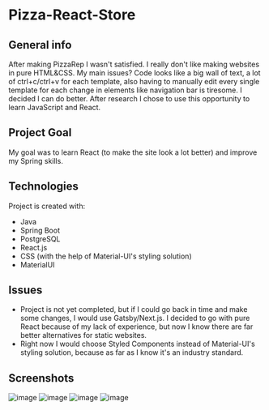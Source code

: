 # Pizza-React-Store

## General info
After making PizzaRep I wasn't satisfied. I really don't like making websites in pure HTML&CSS. My main issues? Code looks like a big wall of text, a lot of ctrl+c/ctrl+v for each template, also having to manually edit every single template for each change in elements like navigation bar is tiresome. I decided I can do better. After research I chose to use this opportunity to learn JavaScript and React. 
## Project Goal
My goal was to learn React (to make the site look a lot better) and improve my Spring skills. 
## Technologies
Project is created with:
* Java
* Spring Boot
* PostgreSQL
* React.js
* CSS (with the help of Material-UI's styling solution)
* MaterialUI
## Issues
* Project is not yet completed, but if I could go back in time and make some changes, I would use Gatsby/Next.js. I decided to go with pure React because of my lack of experience, but now I know there are far better alternatives for static websites. 
* Right now I would choose Styled Components instead of Material-UI's styling solution, because as far as I know it's an industry standard. 
## Screenshots
![image](https://user-images.githubusercontent.com/64438253/99202427-6c059f80-27af-11eb-885b-a7c227fe6495.png)
![image](https://user-images.githubusercontent.com/64438253/99202467-8a6b9b00-27af-11eb-82cd-0718d55b420f.png)
![image](https://user-images.githubusercontent.com/64438253/99202476-9192a900-27af-11eb-9c0c-a0e3a0e5ba4b.png)
![image](https://user-images.githubusercontent.com/64438253/99202488-99524d80-27af-11eb-81c7-ebd73b24dd6c.png)
